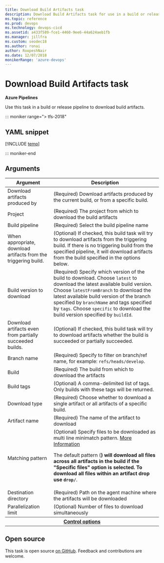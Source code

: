 ```yaml
---
title: Download Build Artifacts task
description: Download Build Artifacts task for use in a build or release pipeline
ms.topic: reference
ms.prod: devops
ms.technology: devops-cicd
ms.assetid: a433f589-fce1-4460-9ee6-44a624aeb1fb
ms.manager: jillfra
ms.custom: seodec18
ms.author: ronai
author: RoopeshNair
ms.date: 12/07/2018
monikerRange: 'azure-devops'
---
```


# Download Build Artifacts task

**Azure Pipelines**

Use this task in a build or release pipeline to download build artifacts.

::: moniker range="> tfs-2018"

## YAML snippet

[!INCLUDE [temp](../_shared/yaml/DownloadBuildArtifactsV0.md)]

::: moniker-end

## Arguments

<table><thead><tr><th>Argument</th><th>Description</th></tr></thead>
<tr><td>Download artifacts produced by</td><td>(Required) Download artifacts produced by the current build, or from a specific build.</td></tr>
<tr><td>Project</td><td>(Required) The project from which to download the build artifacts</td></tr>
<tr><td>Build pipeline</td><td>(Required) Select the build pipeline name</td></tr>
<tr><td>When appropriate, download artifacts from the triggering build.</td><td>(Optional) If checked, this build task will try to download artifacts from the triggering build. If there is no triggering build from the specified pipeline, it will download artifacts from the build specified in the options below.</td></tr>
<tr><td>Build version to download</td>
    <td>(Required) Specify which version of the build to download.
        Choose <code>latest</code> to download the latest available build version.
        Choose <code>latestFromBranch</code> to download the latest available build version of the branch specified by <code>branchName</code> and tags specified by <code>tags</code>.
        Choose <code>specific</code> to download the build version specified by <code>buildId</code>.
    </td></tr>
<tr><td>Download artifacts even from partially succeeded builds.</td><td>(Optional) If checked, this build task will try to download artifacts whether the build is succeeded or partially succeeded.</td></tr>
<tr><td>Branch name</td><td>(Required) Specify to filter on branch/ref name, for example: <code>refs/heads/develop</code>.</td></tr>
<tr><td>Build</td><td>(Required) The build from which to download the artifacts</td></tr>
<tr><td>Build tags</td><td>(Optional) A comma-delimited list of tags. Only builds with these tags will be returned.</td></tr>
<tr><td>Download type</td><td>(Required) Choose whether to download a single artifact or all artifacts of a specific build.</td></tr>
<tr><td>Artifact name</td><td>(Required) The name of the artifact to download</td></tr>
<tr><td>Matching pattern</td><td>(Optional) Specify files to be downloaded as multi line minimatch pattern. <a href="https://aka.ms/minimatchexamples" data-raw-source="[More Information](https://aka.ms/minimatchexamples)">More Information</a> <p>The default pattern (<strong>) will download all files across all artifacts in the build if the &quot;Specific files&quot; option is selected. To download all files within an artifact drop use <code>drop/</strong></code>.</p></td></tr>
<tr><td>Destination directory</td><td>(Required) Path on the agent machine where the artifacts will be downloaded</td></tr>
<tr><td>Parallelization limit</td><td>(Optional) Number of files to download simultaneously</td></tr>


<tr>
<th style="text-align: center" colspan="2"><a href="~/pipelines/process/tasks.md#controloptions" data-raw-source="[Control options](../../process/tasks.md#controloptions)">Control options</a></th>
</tr>

</table>

## Open source

This task is open source [on GitHub](https://github.com/Microsoft/azure-pipelines-tasks). Feedback and contributions are welcome.
